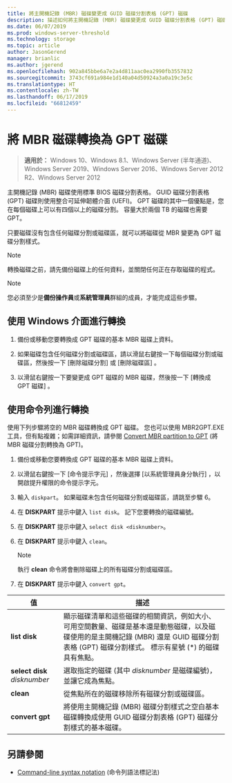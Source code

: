 ```yaml
---
title: 將主開機記錄 (MBR) 磁碟變更成 GUID 磁碟分割表格 (GPT) 磁碟
description: 描述如何將主開機記錄 (MBR) 磁碟變更成 GUID 磁碟分割表格 (GPT) 磁碟
ms.date: 06/07/2019
ms.prod: windows-server-threshold
ms.technology: storage
ms.topic: article
author: JasonGerend
manager: brianlic
ms.author: jgerend
ms.openlocfilehash: 902a845bbe6a7e2a4d811aac0ea2990fb3557832
ms.sourcegitcommit: 3743cf691a984e1d140a04d50924a3a0a19c3e5c
ms.translationtype: HT
ms.contentlocale: zh-TW
ms.lasthandoff: 06/17/2019
ms.locfileid: "66812459"
---
```

# <a name="convert-an-mbr-disk-into-a-gpt-disk"></a>將 MBR 磁碟轉換為 GPT 磁碟

> **適用於：** Windows 10、Windows 8.1、Windows Server (半年通道)、Windows Server 2019、Windows Server 2016、Windows Server 2012 R2、Windows Server 2012

主開機記錄 (MBR) 磁碟使用標準 BIOS 磁碟分割表格。 GUID 磁碟分割表格 (GPT) 磁碟則使用整合可延伸韌體介面 (UEFI)。 GPT 磁碟的其中一個優點是，您在每個磁碟上可以有四個以上的磁碟分割。 容量大於兩個 TB 的磁碟也需要 GPT。

只要磁碟沒有包含任何磁碟分割或磁碟區，就可以將磁碟從 MBR 變更為 GPT 磁碟分割樣式。

> [!NOTE]
> 轉換磁碟之前，請先備份磁碟上的任何資料，並關閉任何正在存取磁碟的程式。

> [!NOTE]
> 您必須至少是**備份操作員**或**系統管理員**群組的成員，才能完成這些步驟。

## <a name="converting-using-the-windows-interface"></a>使用 Windows 介面進行轉換

1.  備份或移動您要轉換成 GPT 磁碟的基本 MBR 磁碟上資料。

2.  如果磁碟包含任何磁碟分割或磁碟區，請以滑鼠右鍵按一下每個磁碟分割或磁碟區，然後按一下 [刪除磁碟分割]  或 [刪除磁碟區]  。

3.  以滑鼠右鍵按一下要變更成 GPT 磁碟的 MBR 磁碟，然後按一下 [轉換成 GPT 磁碟]  。

## <a name="converting-using-a-command-line"></a>使用命令列進行轉換

使用下列步驟將空的 MBR 磁碟轉換成 GPT 磁碟。 您也可以使用 MBR2GPT.EXE 工具，但有點複雜；如需詳細資訊，請參閱 [Convert MBR partition to GPT](https://docs.microsoft.com/windows/deployment/mbr-to-gpt) (將 MBR 磁碟分割轉換為 GPT)。

1.  備份或移動您要轉換成 GPT 磁碟的基本 MBR 磁碟上資料。

2.  以滑鼠右鍵按一下 [命令提示字元]  ，然後選擇 [以系統管理員身分執行]  ，以開啟提升權限的命令提示字元。

3. 輸入 `diskpart`。 如果磁碟未包含任何磁碟分割或磁碟區，請跳至步驟 6。

4.  在 **DISKPART** 提示中鍵入 `list disk`。 記下您要轉換的磁碟編號。

5.  在 **DISKPART** 提示中鍵入 `select disk <disknumber>`。

6.  在 **DISKPART** 提示中鍵入 `clean`。

    > [!NOTE]
    > 執行 **clean** 命令將會刪除磁碟上的所有磁碟分割或磁碟區。

7.  在 **DISKPART** 提示中鍵入 `convert gpt`。

| 值  | 描述  |
| ----- | ---- |
| **list disk** | 顯示磁碟清單和這些磁碟的相關資訊，例如大小、可用空間數量、磁碟是基本還是動態磁碟，以及磁碟使用的是主開機記錄 (MBR) 還是 GUID 磁碟分割表格 (GPT) 磁碟分割樣式。 標示有星號 (*) 的磁碟具有焦點。 |
| **select disk** *disknumber* | 選取指定的磁碟 (其中 *disknumber* 是磁碟編號)，並讓它成為焦點。 |
| **clean** | 從焦點所在的磁碟移除所有磁碟分割或磁碟區。  |
| **convert gpt**| 將使用主開機記錄 (MBR) 磁碟分割樣式之空白基本磁碟轉換成使用 GUID 磁碟分割表格 (GPT) 磁碟分割樣式的基本磁碟。 |

## <a name="see-also"></a>另請參閱

-   [Command-line syntax notation](https://technet.microsoft.com/library/cc742449(v=ws.11).aspx) (命令列語法標記法)